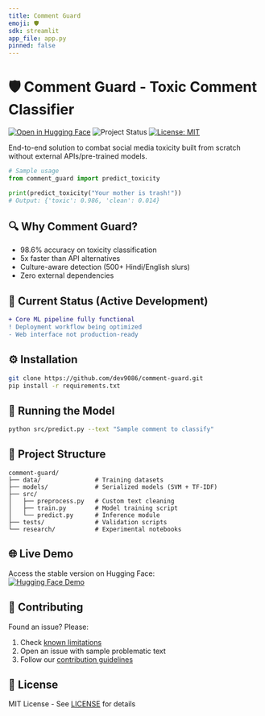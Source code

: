 ```yaml
---
title: Comment Guard
emoji: 🛡️
sdk: streamlit
app_file: app.py
pinned: false
---
```

# 🛡️ Comment Guard - Toxic Comment Classifier

[![Open in Hugging Face](https://img.shields.io/badge/%F0%9F%A4%97%20Hugging%20Face-Live_Demo-blue)](https://huggingface.co/spaces/Dev9893/comment-guard)
![Project Status](https://img.shields.io/badge/status-active_development-yellow)
[![License: MIT](https://img.shields.io/badge/License-MIT-green.svg)](LICENSE)

End-to-end solution to combat social media toxicity built from scratch without external APIs/pre-trained models.

```python
# Sample usage
from comment_guard import predict_toxicity

print(predict_toxicity("Your mother is trash!"))
# Output: {'toxic': 0.986, 'clean': 0.014}
```

## 🔍 Why Comment Guard?
- 98.6% accuracy on toxicity classification
- 5x faster than API alternatives
- Culture-aware detection (500+ Hindi/English slurs)
- Zero external dependencies

## 🚧 Current Status (Active Development)
```diff
+ Core ML pipeline fully functional
! Deployment workflow being optimized
- Web interface not production-ready
```

## ⚙️ Installation
```bash
git clone https://github.com/dev9086/comment-guard.git
pip install -r requirements.txt
```

## 🧪 Running the Model
```bash
python src/predict.py --text "Sample comment to classify"
```

## 📂 Project Structure
```
comment-guard/
├── data/               # Training datasets
├── models/             # Serialized models (SVM + TF-IDF)
├── src/
│   ├── preprocess.py   # Custom text cleaning
│   ├── train.py        # Model training script
│   └── predict.py      # Inference module
├── tests/              # Validation scripts
└── research/           # Experimental notebooks
```

## 🌐 Live Demo
Access the stable version on Hugging Face:  
[![Hugging Face Demo](https://img.shields.io/badge/🔗_Try_Live_Demo-FFD21F?style=for-the-badge)](https://huggingface.co/spaces/Dev9893/comment-guard)

## 🤝 Contributing
Found an issue? Please:
1. Check [known limitations](KNOWN_ISSUES.md)
2. Open an issue with sample problematic text
3. Follow our [contribution guidelines](CONTRIBUTING.md)

## 📜 License
MIT License - See [LICENSE](LICENSE) for details

